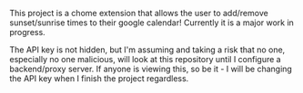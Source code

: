 This project is a chome extension that allows the user to add/remove sunset/sunrise times to their google calendar!  Currently it is a major work in progress.

The API key is not hidden, but I'm assuming and taking a risk that no one, especially no one malicious, will look at this repository until I configure a backend/proxy server.  If anyone is viewing this, so be it - I will be changing the API key when I finish the project regardless.
